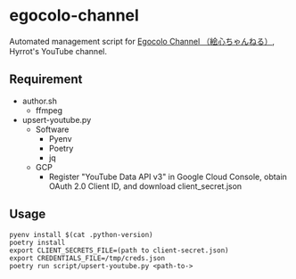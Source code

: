 # egocolo-channel

Automated management script for [Egocolo Channel （絵心ちゃんねる）](https://www.youtube.com/channel/UCJHSKslmbic8IGMMp9F3FGA), Hyrrot's YouTube channel.

## Requirement
* author.sh
    * ffmpeg
* upsert-youtube.py
    * Software
        * Pyenv
        * Poetry
        * jq
    * GCP
        * Register "YouTube Data API v3" in Google Cloud Console, obtain OAuth 2.0 Client ID, and download client_secret.json

## Usage

```
pyenv install $(cat .python-version)
poetry install
export CLIENT_SECRETS_FILE=(path to client-secret.json)
export CREDENTIALS_FILE=/tmp/creds.json
poetry run script/upsert-youtube.py <path-to->
```

